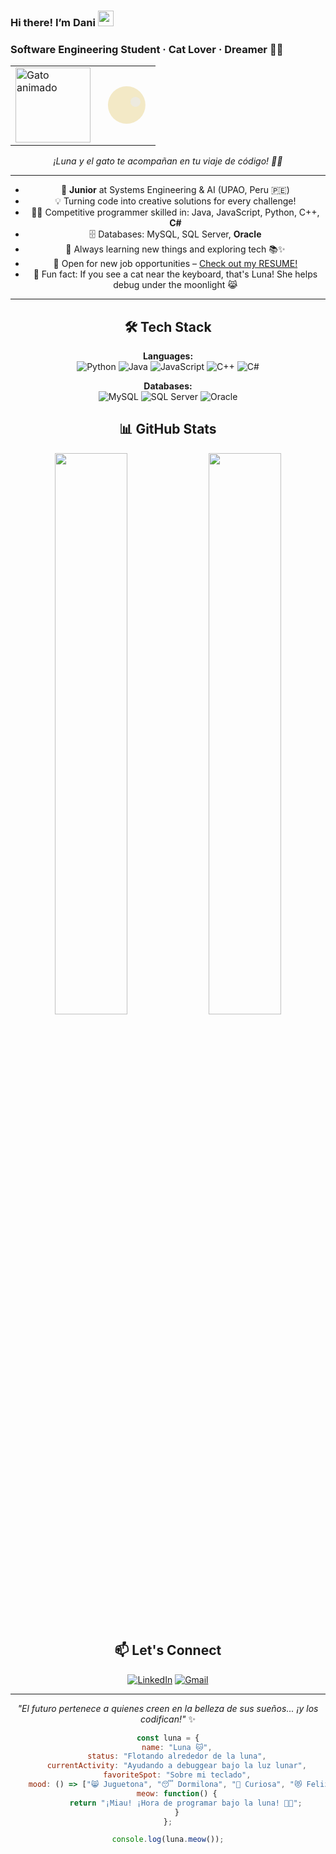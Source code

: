### Hi there! I’m Dani <img src="https://emojis.slackmojis.com/emojis/images/1536351075/4594/blob-wave.gif" width="25"/>
### Software Engineering Student · Cat Lover · Dreamer 🌙🐱

<div align="center">

<!-- Gato animado y luna SVG -->
<table>
  <tr>
    <td>
      <img src="https://media.giphy.com/media/JIX9t2j0ZTN9S/giphy.gif" alt="Gato animado" width="120">
    </td>
    <td>
      <svg width="80" height="80" viewBox="0 0 80 80">
        <circle cx="40" cy="40" r="30" fill="#f3e9c6">
          <animate attributeName="cx" values="40;50;40" dur="2s" repeatCount="indefinite"/>
        </circle>
        <circle cx="55" cy="35" r="8" fill="#eaeaea" opacity="0.7">
          <animate attributeName="cx" values="55;60;55" dur="2s" repeatCount="indefinite"/>
        </circle>
      </svg>
    </td>
  </tr>
</table>
<p><i>¡Luna y el gato te acompañan en tu viaje de código! 🌙🐱</i></p>

---

<!-- Presentación dinámica -->
- 🏫 **Junior** at Systems Engineering & AI (UPAO, Peru 🇵🇪)
- 💡 Turning code into creative solutions for every challenge!
- 🧑‍💻 Competitive programmer skilled in: Java, JavaScript, Python, C++, **C#**
- 🗄️ Databases: MySQL, SQL Server, **Oracle**
- 🚀 Always learning new things and exploring tech 📚✨
- 🌟 Open for new job opportunities – [Check out my RESUME!](#)
- 🐾 Fun fact: If you see a cat near the keyboard, that's Luna! She helps debug under the moonlight 😹

---

## 🛠️ Tech Stack

**Languages:**  
![Python](https://img.shields.io/badge/Python-3776AB?style=flat&logo=python&logoColor=white)
![Java](https://img.shields.io/badge/Java-ED8B00?style=flat&logo=java&logoColor=white)
![JavaScript](https://img.shields.io/badge/JavaScript-F7DF1E?style=flat&logo=javascript&logoColor=black)
![C++](https://img.shields.io/badge/C++-00599C?style=flat&logo=cplusplus&logoColor=white)
![C#](https://img.shields.io/badge/C%23-239120?style=flat&logo=csharp&logoColor=white)

**Databases:**  
![MySQL](https://img.shields.io/badge/MySQL-4479A1?style=flat&logo=mysql&logoColor=white)
![SQL Server](https://img.shields.io/badge/SQL%20Server-CC2927?style=flat&logo=microsoft%20sql%20server&logoColor=white)
![Oracle](https://img.shields.io/badge/Oracle-F80000?style=flat&logo=oracle&logoColor=white)

## 📊 GitHub Stats

<div align="center">
  <img width="48%" src="https://github-readme-stats.vercel.app/api?username=Dxnn017&show_icons=true&theme=tokyonight&hide_border=true" />
  <img width="48%" src="https://github-readme-stats.vercel.app/api/top-langs/?username=Dxnn017&layout=compact&theme=tokyonight&hide_border=true" />
</div>

## 📫 Let's Connect

[![LinkedIn](https://img.shields.io/badge/LinkedIn-0077B5?style=for-the-badge&logo=linkedin&logoColor=white)](https://www.linkedin.com/in/daniela-nieve-64b571261)
[![Gmail](https://img.shields.io/badge/Gmail-D14836?style=for-the-badge&logo=gmail&logoColor=white)](mailto:dannievi017@gmail.com)

---

*"El futuro pertenece a quienes creen en la belleza de sus sueños... ¡y los codifican!"* ✨

```javascript
const luna = {
    name: "Luna 🐱",
    status: "Flotando alrededor de la luna",
    currentActivity: "Ayudando a debuggear bajo la luz lunar",
    favoriteSpot: "Sobre mi teclado",
    mood: () => ["😸 Juguetona", "😴 Dormilona", "🤔 Curiosa", "😻 Feliz"][Math.floor(Math.random() * 4)],
    meow: function() {
        return "¡Miau! ¡Hora de programar bajo la luna! 🌙✨";
    }
};

console.log(luna.meow());
```
